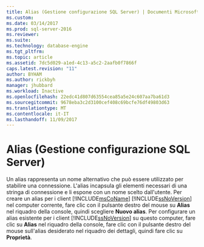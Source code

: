 ```yaml
---
title: Alias (Gestione configurazione SQL Server) | Documenti Microsoft
ms.custom: 
ms.date: 03/14/2017
ms.prod: sql-server-2016
ms.reviewer: 
ms.suite: 
ms.technology: database-engine
ms.tgt_pltfrm: 
ms.topic: article
ms.assetid: 7dc5d029-a1ed-4c13-a5c2-2aafb0f7866f
caps.latest.revision: "11"
author: BYHAM
ms.author: rickbyh
manager: jhubbard
ms.workload: Inactive
ms.openlocfilehash: 22edc41d807d63554cea85a5e24c607aa7ba61d3
ms.sourcegitcommit: 9678eba3c2d3100cef408c69bcfe76df49803d63
ms.translationtype: MT
ms.contentlocale: it-IT
ms.lasthandoff: 11/09/2017
---
```

# <a name="aliases-sql-server-configuration-manager"></a>Alias (Gestione configurazione SQL Server)
  Un alias rappresenta un nome alternativo che può essere utilizzato per stabilire una connessione. L'alias incapsula gli elementi necessari di una stringa di connessione e li espone con un nome scelto dall'utente. Per creare un alias per i client [!INCLUDE[msCoName](../../includes/msconame-md.md)] [!INCLUDE[ssNoVersion](../../includes/ssnoversion-md.md)] nel computer corrente, fare clic con il pulsante destro del mouse su **Alias** nel riquadro della console, quindi scegliere **Nuovo alias**. Per configurare un alias esistente per i client [!INCLUDE[ssNoVersion](../../includes/ssnoversion-md.md)] su questo computer, fare clic su **Alias** nel riquadro della console, fare clic con il pulsante destro del mouse sull'alias desiderato nel riquadro dei dettagli, quindi fare clic su **Proprietà**.  
  
  
